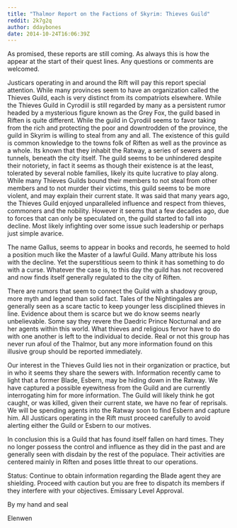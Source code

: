 ```yaml
---
title: "Thalmor Report on the Factions of Skyrim: Thieves Guild"
reddit: 2k7g2q
author: ddaybones
date: 2014-10-24T16:06:39Z
---
```


As promised, these reports are still coming. As always this is how the appear at the start of their quest lines. Any questions or comments are welcomed.

Justicars operating in and around the Rift will pay this report special attention. While many provinces seem to have an organization called the Thieves Guild, each is very distinct from its compatriots elsewhere. While the Thieves Guild in Cyrodiil is still regarded by many as a persistent rumor headed by a mysterious figure known as the Grey Fox, the guild based in Riften is quite different. While the guild in Cyrodiil seems to favor taking from the rich and protecting the poor and downtrodden of the province, the guild in Skyrim is willing to steal from any and all.  The existence of this guild is common knowledge to the towns folk of Riften as well as the province as a whole. Its known that they inhabit the Ratway, a series of sewers and tunnels, beneath the city itself. The guild seems to be unhindered despite their notoriety, in fact it seems as though their existence is at the least, tolerated by several noble families, likely its quite lucrative to play along. While many Thieves Guilds bound their members to not steal from other members and to not murder their victims, this guild seems to be more violent, and may explain their current state. It was said that many years ago, the Thieves Guild enjoyed unparalleled influence and respect from thieves, commoners and the nobility. However it seems that a few decades ago, due to forces that can only be speculated on, the guild started to fall into decline. Most likely infighting over some issue such leadership or perhaps just simple avarice. 

The name Gallus, seems to appear in books and records, he seemed to hold a position much like the Master of a lawful Guild. Many attribute his loss with the decline. Yet the superstitious seem to think it has something to do with a curse. Whatever the case is, to this day the guild has not recovered and now finds itself generally regulated to the city of Riften. 

There are rumors that seem to connect the Guild with a shadowy group, more myth and legend than solid fact. Tales of the Nightingales are generally seen as a scare tactic to keep younger less disciplined thieves in line. Evidence about them is scarce but we do know seems nearly unbelievable. Some say they revere the Daedric Prince Nocturnal and are her agents within this world. What thieves and religious fervor have to do with one another is left to the individual to decide. Real or not this group has never run afoul of the Thalmor, but any more information found on this illusive group should be reported immediately. 

Our interest in the Thieves Guild lies not in their organization or practice, but in who it seems they share the sewers with. Information recently came to light that a former Blade, Esbern, may be hiding down in the Ratway. We have captured a possible eyewitness from the Guild and are currently interrogating him for more information. The Guild will likely think he got caught, or was killed, given their current state, we have no fear of reprisals. We will be spending agents into the Ratway soon to find Esbern and capture him. All Justicars operating in the Rift must proceed carefully to avoid alerting either the Guild or Esbern to our motives. 

In conclusion this is a Guild that has found itself fallen on hard times. They no longer possess the control and influence as they did in the past and are generally seen with disdain by the rest of the populace. Their activities are centered mainly in Riften and poses little threat to our operations. 

Status: Continue to obtain information regarding the Blade agent they are shielding. Proceed with caution but you are free to dispatch its members if they interfere with your objectives. Emissary Level Approval. 

By my hand and seal

Elenwen
